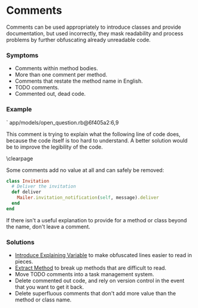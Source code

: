 # Comments

Comments can be used appropriately to introduce classes and provide
documentation, but used incorrectly, they mask readability and process problems
by further obfuscating already unreadable code.

### Symptoms

* Comments within method bodies.
* More than one comment per method.
* Comments that restate the method name in English.
* TODO comments.
* Commented out, dead code.

### Example

` app/models/open_question.rb@6f405a2:6,9

This comment is trying to explain what the following line of code does, because
the code itself is too hard to understand. A better solution would be to improve
the legibility of the code.

\clearpage

Some comments add no value at all and can safely be removed:

``` ruby
class Invitation
  # Deliver the invitation
  def deliver
    Mailer.invitation_notification(self, message).deliver
  end
end
```

If there isn't a useful explanation to provide for a method or class beyond the
name, don't leave a comment.

### Solutions

* [Introduce Explaining Variable](#introduce-explaining-variable) to make
  obfuscated lines easier to read in pieces.
* [Extract Method](#extract-method) to break up methods that are difficult
  to read.
* Move TODO comments into a task management system.
* Delete commented out code, and rely on version control in the event that you
  want to get it back.
* Delete superfluous comments that don't add more value than the method or class
  name.
